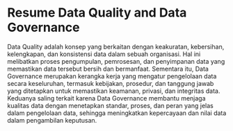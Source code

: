 # Resume Data Quality and Data Governance

Data Quality adalah konsep yang berkaitan dengan keakuratan, kebersihan, kelengkapan, dan konsistensi data dalam sebuah organisasi. Hal ini melibatkan proses pengumpulan, pemrosesan, dan penyimpanan data yang memastikan data tersebut bersih dan bermanfaat. Sementara itu, Data Governance merupakan kerangka kerja yang mengatur pengelolaan data secara keseluruhan, termasuk kebijakan, prosedur, dan tanggung jawab yang ditetapkan untuk memastikan keamanan, privasi, dan integritas data. Keduanya saling terkait karena Data Governance membantu menjaga kualitas data dengan menetapkan standar, proses, dan peran yang jelas dalam pengelolaan data, sehingga meningkatkan kepercayaan dan nilai data dalam pengambilan keputusan.